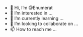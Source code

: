 - 👋 Hi, I’m @Enumerat
- 👀 I’m interested in ...
- 🌱 I’m currently learning ...
- 💞️ I’m looking to collaborate on ...
- 📫 How to reach me ...

<!---
Enumerat/Enumerat is a ✨ special ✨ repository because its `README.md` (this file) appears on your GitHub profile.
You can click the Preview link to take a look at your changes.
--->
